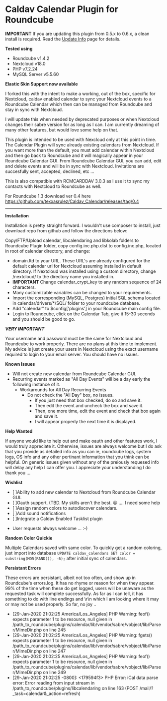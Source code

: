 # Caldav Calendar Plugin for Roundcube

**IMPORTANT** If you are updating this plugin from 0.5.x to 0.6.x, a clean install is required. Read the [Update Info](update_guide.md) page for details.

**Tested using**
* Roundcube v1.4.2
* Nextcloud v18.0
* PHP v7.2.24
* MySQL Server v5.5.60

**Elastic Skin Support now available**


I forked this with the intent to make a working, out of the box, specific for Nextcloud, caldav enabled calendar to sync your Nextcloud events to a Roundcube Calendar which then can be managed from Roundcube and stay in sync with Nextcloud.

I will update this when needed by deprecated purposes or when Nextcloud changes their sabre version for as long as I can. I am currently dreaming of many other features, but would love some help on that.

This plugin is intended to be used with Nexcloud only at this point in time. The Calendar Plugin will sync already existing calendars from Nextcloud. If you want more than the default, you must add calendar within Nextcloud and then go back to Roundcube and it will magically appear in your Roundcube Calendar GUI. From Roundcube Calendar GUI, you can add, edit and delete events and will be in sync with Nextcloud. Invitations are succesfully sent, accepted, declined, etc ... 

This is also compatible with RCMCARDDAV 3.0.3 as I use it to sync my contacts with Nextcloud to Roundcube as well.

For Roundcube 1.3 download ver 0.4 here https://github.com/texxasrulez/Caldav_Calendar/releases/tag/0.4

_________________________________________________________________________________________

**Installation**

Installation is pretty straight forward. I wouldn't use composer to install, just download repo from github and follow the directions below:

Copy/FTP/Upload calendar, libcalendaring and libkolab folders to Roundcube Plugin folder, copy config.inc.php.dist to config.inc.php, located in root of calendar directory, and change:
* domain.ltd to your URL. These URL's are already configured for the default calendar url for Nextcloud assuming installed in default directory. If Nextcloud was installed using a custom directory, change /nextcloud/ to the directory name you installed in.
* **IMPORTANT** Change calendar_crypt_key to any random sequence of 24 characters.
* Many customizable variables can be changed to your requirements.
* Import the corresponding (MySQL, Postgres) initial SQL schema located in calendar/drivers/*/SQL/ folder to your roundcube database.
* Add "calendar" to $config['plugins'] in your Roundcube main config file.
* Login to Roundcube, click on the Calendar Tab, give it 15-30 seconds and you should be good to go.

***VERY IMPORTANT***

Your username and password must be the same for Nextcloud and Roundcube to work properly. There are no plans at this time to implement. My advice is just create your users in Nextcloud using the exact username required to login to your email server. You should have no issues.

**Known Issues**

* Will not create new calendar from Roundcube Calendar GUI.
* Recurring events marked as "All Day Events" will be a day early the following instance of it.
	* Workarounds for All Day Recurring Events
		- Do not check the "All Day" box, no issues. 
			- If you just need that box checked, do so and save it. 
			- Then edit the event and uncheck the box and save it. 
			- Then, one more time, edit the event and check that box again and save it. 
			- I will appear properly the next time it is displayed.

**Help Wanted**

If anyone would like to help out and make oauth and other features work, I would truly appreciate it.
Otherwise, issues are always welcome but I do ask that you provide as detailed info as you can ie, roundcube logs, system logs, OS info and any other pertinant information that you think can be helpful. On generic issues given without any of the preiously requesed info will delay any help I can offer you. I appreciate your understanding I do thank you ...

**Wishlist**

- [ ]Ability to add new calendar to Nextcloud from Roundcube Calendar GUI.
- [ ]Oauth support. (TBD. My skills aren't the best. :frowning_face:  ....  I need some help
- [ ]Assign random colors to autodiscover calendars.
- [ ]Add sound notifications
- [ ]Integrate a Caldav Enabled Tasklist plugin
* User requests always welcome ... :-)

**Random Color Quickie**

Multiple Calendars saved with same color. To quickly get a random coloring, just import into database `UPDATE caldav_calendars SET color = substring(MD5(RAND()), -6);` after initial sync of calendars.

**Persistant Errors**

These errors are persistant, albeit not too often, and show up in Roundcube's errors.log. It has no rhyme or reason for when they appear. 99% of the time when these do get logged, users will be unaware as the requested task will complete successfully. As far as I can tell, it has something to do with line endings and \r\n which I am looking where it may or may not be used properly. So far, no joy ..

* [29-Jan-2020 21:02:25 America/Los_Angeles] PHP Warning:  feof() expects parameter 1 to be resource, null given in /path_to_roundcube/plugins/calendar/lib/vendor/sabre/vobject/lib/Parser/MimeDir.php on line 245
* [29-Jan-2020 21:02:25 America/Los_Angeles] PHP Warning:  fgets() expects parameter 1 to be resource, null given in /path_to_roundcube/plugins/calendar/lib/vendor/sabre/vobject/lib/Parser/MimeDir.php on line 247
* [29-Jan-2020 21:02:25 America/Los_Angeles] PHP Warning:  feof() expects parameter 1 to be resource, null given in /path_to_roundcube/plugins/calendar/lib/vendor/sabre/vobject/lib/Parser/MimeDir.php on line 249
* [29-Jan-2020 21:02:25 -0800]: <179594f3> PHP Error: iCal data parse error: Error reading from input stream in /path_to_roundcube/plugins/libcalendaring on line 163 (POST /mail/?_task=calendar&_action=refresh)
